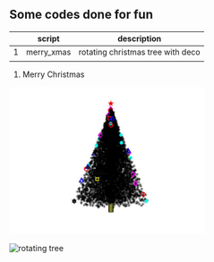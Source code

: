 ## Some codes done for fun


|   | script     | description                       |
|---|------------|-----------------------------------|
| 1 | merry_xmas | rotating christmas tree with deco |
|   |            |                                   |

1. Merry Christmas
<img src="https://github.com/doscsy12/general_coding_stuff/blob/main/xmas_tree.jpg" width="350">

![rotating tree](https://drive.google.com/file/d/140yWN81VNIXP-mmvpbPUtWvz369MMtQ0/view?usp=sharing)